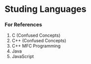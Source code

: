# Studing Languages
### For References

1. C (Confused Concepts)
2. C++ (Confused Concepts)
3. C++ MFC Programming
4. Java
5. JavaScript
